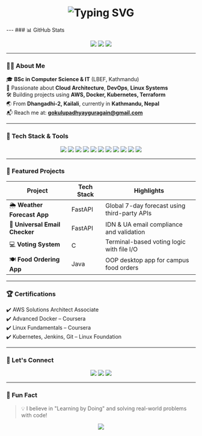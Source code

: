 <h1 align="center">
  <img src="https://readme-typing-svg.demolab.com?font=Fira+Code&duration=2000&pause=500&color=12F7D6&center=true&vCenter=true&width=435&lines=Hi+There!+I'm+Gokul+Upadhyay+Guragain;DevOps+%7C+Cloud+%7C+Linux+Enthusiast;Open+Source+Contributor;Welcome+to+my+GitHub+profile!+%F0%9F%91%8B" alt="Typing SVG" />
</h1>
---
### 📊 GitHub Stats

<p align="center">
  <img src="https://github-readme-stats.vercel.app/api?username=gokulupadhyayguragain&show_icons=true&theme=tokyonight" />
  <img src="https://github-readme-streak-stats.herokuapp.com/?user=gokulupadhyayguragain&theme=radical" />
  <img src="https://github-readme-stats.vercel.app/api/top-langs/?username=gokulupadhyayguragain&layout=compact&theme=algolia" />
</p>

---

### 👨‍💻 About Me
🎓 **BSc in Computer Science & IT** (LBEF, Kathmandu)  
🚀 Passionate about **Cloud Architecture**, **DevOps**, **Linux Systems**  
🛠️ Building projects using **AWS, Docker, Kubernetes, Terraform**  
🌏 From **Dhangadhi-2, Kailali**, currently in **Kathmandu, Nepal**  
📬 Reach me at: **gokulupadhyayguragain@gmail.com**

---

### 🧰 Tech Stack & Tools

<p align="center">
  <img src="https://img.shields.io/badge/-Linux-FCC624?style=flat-square&logo=linux&logoColor=black" />
  <img src="https://img.shields.io/badge/-AWS-232F3E?style=flat-square&logo=amazon-aws&logoColor=white" />
  <img src="https://img.shields.io/badge/-Docker-2496ED?style=flat-square&logo=docker&logoColor=white" />
  <img src="https://img.shields.io/badge/-Kubernetes-326CE5?style=flat-square&logo=kubernetes&logoColor=white" />
  <img src="https://img.shields.io/badge/-Terraform-7B42BC?style=flat-square&logo=terraform&logoColor=white" />
  <img src="https://img.shields.io/badge/-GitHub-181717?style=flat-square&logo=github&logoColor=white" />
  <img src="https://img.shields.io/badge/-Python-3776AB?style=flat-square&logo=python&logoColor=white" />
  <img src="https://img.shields.io/badge/-Java-007396?style=flat-square&logo=java&logoColor=white" />
  <img src="https://img.shields.io/badge/-FastAPI-009688?style=flat-square&logo=fastapi&logoColor=white" />
  <img src="https://img.shields.io/badge/-React-61DAFB?style=flat-square&logo=react&logoColor=black" />
  <img src="https://img.shields.io/badge/-MongoDB-47A248?style=flat-square&logo=mongodb&logoColor=white" />
</p>

---

### 🚀 Featured Projects

| Project | Tech Stack | Highlights |
|--------|-------------|------------|
| 🌦️ **Weather Forecast App** | FastAPI | Global 7-day forecast using third-party APIs |
| 📧 **Universal Email Checker** | FastAPI | IDN & UA email compliance and validation |
| 💻 **Voting System** | C | Terminal-based voting logic with file I/O |
| 🍽️ **Food Ordering App** | Java | OOP desktop app for campus food orders |

---

### 🏆 Certifications

✔️ AWS Solutions Architect Associate  
✔️ Advanced Docker – Coursera  
✔️ Linux Fundamentals – Coursera  
✔️ Kubernetes, Jenkins, Git – Linux Foundation  

---

### 📣 Let's Connect

<p align="center">
  <a href="https://linkedin.com/in/gokulupadhyayguragain"><img src="https://img.shields.io/badge/-LinkedIn-0077B5?style=for-the-badge&logo=linkedin&logoColor=white" /></a>
  <a href="mailto:gokulupadhyayguragain@gmail.com"><img src="https://img.shields.io/badge/-Email-D14836?style=for-the-badge&logo=gmail&logoColor=white" /></a>
  <a href="https://gokulguragain.com.np"><img src="https://img.shields.io/badge/-Portfolio-000?style=for-the-badge&logo=vercel&logoColor=white" /></a>
</p>

---

### 🎯 Fun Fact
> 💡 I believe in "Learning by Doing" and solving real-world problems with code!

<p align="center">
  <img src="https://capsule-render.vercel.app/api?type=waving&color=00BFFF&height=100&section=footer"/>
</p>
